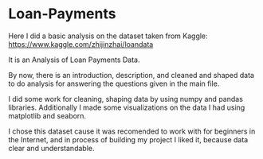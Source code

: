 # Loan-Payments

Here I did a basic analysis on the dataset taken from Kaggle:
https://www.kaggle.com/zhijinzhai/loandata

It is an Analysis of Loan Payments Data.

By now, there is an introduction, description, and cleaned and shaped data to do analysis for answering the questions given in the main file.

I did some work for cleaning, shaping data by using numpy and pandas libraries. Additionally I made some visualizations on the data I had using matplotlib and seaborn.

I chose this dataset cause it was recomended to work with for beginners in the Internet, and in process of building my project I liked it, because data clear and understandable.  
